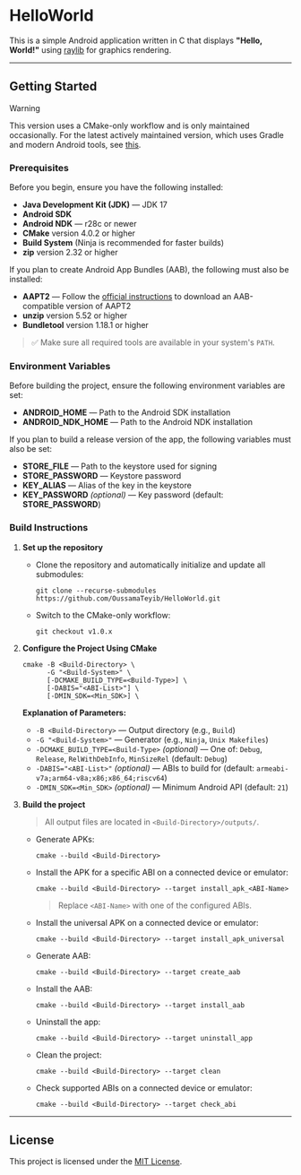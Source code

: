 # HelloWorld

This is a simple Android application written in C that displays **"Hello, World!"** using [raylib](https://github.com/raysan5/raylib) for graphics rendering.

---

## Getting Started

> [!WARNING]
> This version uses a CMake-only workflow and is only maintained occasionally. For the latest actively maintained version, which uses Gradle and modern Android tools, see [this](https://github.com/OussamaTeyib/HelloWorld).

### Prerequisites

Before you begin, ensure you have the following installed:

- **Java Development Kit (JDK)** — JDK 17
- **Android SDK**
- **Android NDK** — r28c or newer
- **CMake** version 4.0.2 or higher
- **Build System** (Ninja is recommended for faster builds)
- **zip** version 2.32 or higher

If you plan to create Android App Bundles (AAB), the following must also be installed:
- **AAPT2** — Follow the [official instructions](https://developer.android.com/build/building-cmdline#download_aapt2) to download an AAB-compatible version of AAPT2
- **unzip** version 5.52 or higher
- **Bundletool** version 1.18.1 or higher

> ✅ Make sure all required tools are available in your system's `PATH`.

### Environment Variables

Before building the project, ensure the following environment variables are set:

- **ANDROID_HOME** — Path to the Android SDK installation
- **ANDROID_NDK_HOME** — Path to the Android NDK installation

If you plan to build a release version of the app, the following variables must also be set:
- **STORE_FILE** — Path to the keystore used for signing
- **STORE_PASSWORD** — Keystore password
- **KEY_ALIAS** — Alias of the key in the keystore
- **KEY_PASSWORD** *(optional)* — Key password (default: **STORE_PASSWORD**)

### Build Instructions

1. **Set up the repository**

   - Clone the repository and automatically initialize and update all submodules:
     ```
     git clone --recurse-submodules https://github.com/OussamaTeyib/HelloWorld.git
     ```
   - Switch to the CMake-only workflow:
     ```
     git checkout v1.0.x
     ```

2. **Configure the Project Using CMake**

   ```
   cmake -B <Build-Directory> \
         -G "<Build-System>" \
         [-DCMAKE_BUILD_TYPE=<Build-Type>] \
         [-DABIS="<ABI-List>"] \
         [-DMIN_SDK=<Min_SDK>] \
   ```

   **Explanation of Parameters:**
   - `-B <Build-Directory>` — Output directory (e.g., `Build`)
   - `-G "<Build-System>"` — Generator (e.g., `Ninja`, `Unix Makefiles`)
   - `-DCMAKE_BUILD_TYPE=<Build-Type>` *(optional)* — One of: `Debug`, `Release`, `RelWithDebInfo`, `MinSizeRel` (default: `Debug`)
   - `-DABIS="<ABI-List>"` *(optional)* — ABIs to build for (default: `armeabi-v7a;arm64-v8a;x86;x86_64;riscv64`)
   - `-DMIN_SDK=<Min_SDK>` *(optional)* — Minimum Android API (default: `21`)

3. **Build the project**

   > All output files are located in `<Build-Directory>/outputs/`.

   - Generate APKs:
     ```
     cmake --build <Build-Directory>
     ```

   - Install the APK for a specific ABI on a connected device or emulator:
     ```
     cmake --build <Build-Directory> --target install_apk_<ABI-Name>
     ```
     > Replace `<ABI-Name>` with one of the configured ABIs.

   - Install the universal APK on a connected device or emulator:
     ```
     cmake --build <Build-Directory> --target install_apk_universal
     ```

   - Generate AAB:
     ```
     cmake --build <Build-Directory> --target create_aab
     ```

   - Install the AAB:
     ```
     cmake --build <Build-Directory> --target install_aab
     ```

   - Uninstall the app:
     ```
     cmake --build <Build-Directory> --target uninstall_app
     ```
  
   - Clean the project:
     ```
     cmake --build <Build-Directory> --target clean
     ```

   - Check supported ABIs on a connected device or emulator:
     ```
     cmake --build <Build-Directory> --target check_abi
     ```

---

## License

This project is licensed under the [MIT License](LICENSE).